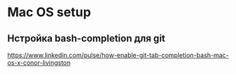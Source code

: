 # Mac OS setup

## Нстройка bash-completion для git
  
  https://www.linkedin.com/pulse/how-enable-git-tab-completion-bash-mac-os-x-conor-livingston
  
